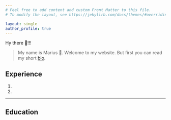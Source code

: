 ```yaml
---
# Feel free to add content and custom Front Matter to this file.
# To modify the layout, see https://jekyllrb.com/docs/themes/#overriding-theme-defaults

layout: single
author_profile: true
---
```


Hy there 👋!!!

>My name is Marius 🤝. Welcome to my website. But first you can read my short [bio](./about.md).

## Experience
1.
2.
---

## Education
